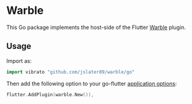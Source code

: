 # Warble

This Go package implements the host-side of the Flutter [Warble](https://github.com/jslater89/warble) plugin.

## Usage

Import as:

```go
import vibrato "github.com/jslater89/warble/go"
```

Then add the following option to your go-flutter [application options](https://github.com/go-flutter-desktop/go-flutter/wiki/Plugin-info):

```go
flutter.AddPlugin(warble.New()),
```

